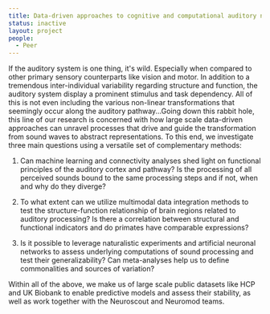 ```yaml
---
title: Data-driven approaches to cognitive and computational auditory neuroscience
status: inactive
layout: project
people:
  - Peer
---
```


If the auditory system is one thing, it's wild. Especially when compared to other primary sensory counterparts like vision and motor.
In addition to a tremendous inter-individual variability regarding structure and function, the auditory system display a prominent
stimulus and task dependency. All of this is not even including the various non-linear transformations that seemingly occur along the
auditory pathway...Going down this rabbit hole, this line of our research is concerned with how large scale data-driven approaches can
unravel processes that drive and guide the transformation from sound waves to abstract representations. To this end, we investigate
three main questions using a versatile set of complementary methods:

1. Can machine learning and connectivity analyses shed light on functional principles of the auditory cortex and pathway?
   Is the processing of all perceived sounds bound to the same processing steps and if not, when and why do they diverge?

2. To what extent can we utilize multimodal data integration methods to test the structure-function relationship of brain
   regions related to auditory processing? Is there a correlation between structural and functional indicators and do
   primates have comparable expressions?

3. Is it possible to leverage naturalistic experiments and artificial neuronal networks to assess underlying computations of
   sound processing and test their generalizability? Can meta-analyses help us to define commonalities and sources of variation?

Within all of the above, we make us of large scale public datasets like HCP and UK Biobank to enable predictive models and assess
their stability, as well as work together with the Neuroscout and Neuromod teams.
